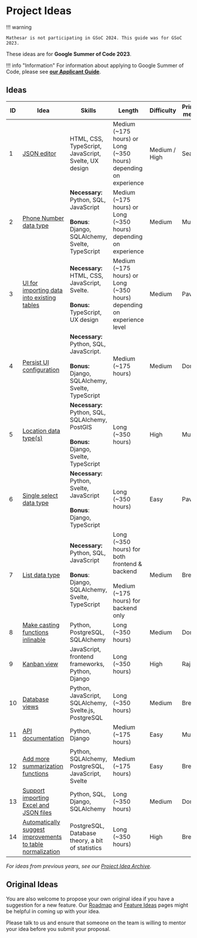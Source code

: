 # Project Ideas

!!! warning

    Mathesar is not participating in GSoC 2024. This guide was for GSoC 2023.

These ideas are for **Google Summer of Code 2023**.

!!! info "Information"
    For information about applying to Google Summer of Code, please see [**our Applicant Guide**](/community/mentoring/applicant-guide).


## Ideas

| ID | Idea | Skills | Length | Difficulty | Primary mentor | Secondary mentor |
|---|---|---|---|---|---|---|
| 1 | [JSON editor](./json-editor.md) | HTML, CSS, TypeScript, JavaScript, Svelte, UX design | Medium (~175 hours) or Long (~350 hours) depending on experience  | Medium / High | Sean | Pavish |
| 2 | [Phone Number data type](./phone-number-data-type) | **Necessary:** Python, SQL, JavaScript <br/><br/> **Bonus**: Django, SQLAlchemy, Svelte, TypeScript | Medium (~175 hours) or Long (~350 hours) depending on experience | Medium  | Mukesh | Rajat |
| 3 | [UI for importing data into existing tables](./ui-import-data-existing-table) | **Necessary:** HTML, CSS, JavaScript, Svelte. <br/><br/> **Bonus:** TypeScript, UX design | Medium (~175 hours) or Long (~350 hours) depending on experience level | Medium | Pavish | Anish |
| 4 | [Persist UI configuration](./persist-ui-configuration) | **Necessary:** Python, SQL, JavaScript. <br/><br/> **Bonus:** Django, SQLAlchemy, Svelte, TypeScript | Medium (~175 hours) | Medium | Dom | Pavish |
| 5 | [Location data type(s)](./location-data-type) | **Necessary:** Python, SQL, SQLAlchemy, PostGIS <br/><br/> **Bonus:** Django, Svelte, TypeScript | Long (~350 hours) | High | Mukesh | Pavish |
| 6 | [Single select data type](./single-select-data-type) | **Necessary:** Python, Svelte, JavaScript <br/><br/> **Bonus**: Django, TypeScript | Long (~350 hours) | Easy | Pavish | Mukesh |
| 7 | [List data type](./list-data-type) | **Necessary:** Python, SQL, JavaScript <br/><br/> **Bonus**: Django, SQLAlchemy, Svelte, TypeScript | Long (~350 hours) for both frontend & backend <br/><br/> Medium (~175 hours) for backend only | Medium | Brent | Pavish |
| 8 | [Make casting functions inlinable](./make-casting-functions-inlinable) | Python, PostgreSQL, SQLAlchemy | Long (~350 hours) | Medium | Dom | Brent |
| 9 | [Kanban view](./kanban-view) | JavaScript, frontend frameworks, Python, Django | Long (~350 hours) | High | Rajat | Brent |
| 10 | [Database views](./db-views) | Python, JavaScript, SQLAlchemy, Svelte.js, PostgreSQL | Long (~350 hours) | Medium | Brent | Rajat |
| 11 | [API documentation](./api-documentation) | Python, Django | Medium (~175 hours) | Easy | Mukesh | Kriti |
| 12 | [Add more summarization functions](./more-summarizations) | Python, SQLAlchemy, PostgreSQL, JavaScript, Svelte | Medium (~175 hours) | Easy | Brent | Sean |
| 13 | [Support importing Excel and JSON files](./import-excel-json-files) | Python, SQL, Django, SQLAlchemy | Long (~350 hours) | Medium | Dom | Anish |
| 14 | [Automatically suggest improvements to table normalization](./auto-suggest-normalization) | PostgreSQL, Database theory, a bit of statistics | Long (~350 hours)  | High | Brent | Dom |

*For ideas from previous years, see our [Project Idea Archive](/community/mentoring/project-ideas/archive).*

## Original Ideas

You are also welcome to propose your own original idea if you have a suggestion for a new feature. Our [Roadmap](/product/roadmap) and [Feature Ideas](/product/feature-ideas) pages might be helpful in coming up with your idea.

Please talk to us and ensure that someone on the team is willing to mentor your idea before you submit your proposal.
